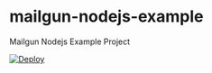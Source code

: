 # mailgun-nodejs-example
Mailgun Nodejs Example Project

[![Deploy](https://www.herokucdn.com/deploy/button.png)](https://heroku.com/deploy?template=https://github.com/heroku/node-js-sample)
